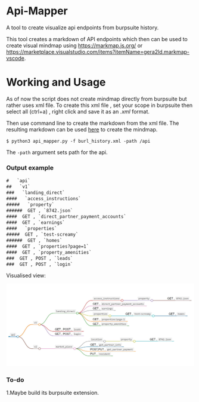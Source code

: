 # Api-Mapper
A tool to create visualize api endpoints from burpsuite history.

This tool creates a markdown of API endpoints which then can be used to create visual mindmap using https://markmap.js.org/ or https://marketplace.visualstudio.com/items?itemName=gera2ld.markmap-vscode.

# Working and Usage
As of now the script does not create mindmap directly from burpsuite but rather uses xml file. To create this xml file , set your scope in burpsuite then select all (ctrl+a) , right click and save it as an *.xml* format.

Then use command line to create the markdown from the xml file. The resulting markdown can be used [here](https://markmap.js.org/) to create the mindmap.

```
$ python3 api_mapper.py -f burl_history.xml -path /api
```
The `-path` argument sets path for the api.

### Output example
```
#   `api`
##   `v1`
###   `landing_direct`
####   `access_instructions`
#####   `property`
######  GET , `8742.json`
####  GET , `direct_partner_payment_accounts`
####  GET , `earnings`
####   `properties`
#####  GET , `test-screamy`
######  GET , `homes`
####  GET , `properties?page=1`
####  GET , `property_amenities`
###  GET , POST , `leads`
###  GET , POST , `login`
```
<p>Visualised view:</p>
<img src=api_markmap.JPG width=1500px/>

### To-do
 1.Maybe build its burpsuite extension.
